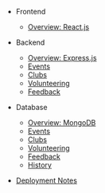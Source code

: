 - Frontend

    - [Overview: React.js](frontend/reactjs.md)

- Backend

    - [Overview: Express.js](backend/expressjs.md)
    - [Events](backend/events.md)
    - [Clubs](backend/clubs.md)
    - [Volunteering](backend/volunteering.md)
    - [Feedback](backend/feedback.md)

- Database

    - [Overview: MongoDB](database/mongodb.md)
    - [Events](database/events-db.md)
    - [Clubs](database/clubs-db.md)
    - [Volunteering](database/volunteering-db.md)
    - [Feedback](database/feedback-db.md)
    - [History](database/history-db.md)

- [Deployment Notes](deployment.md)